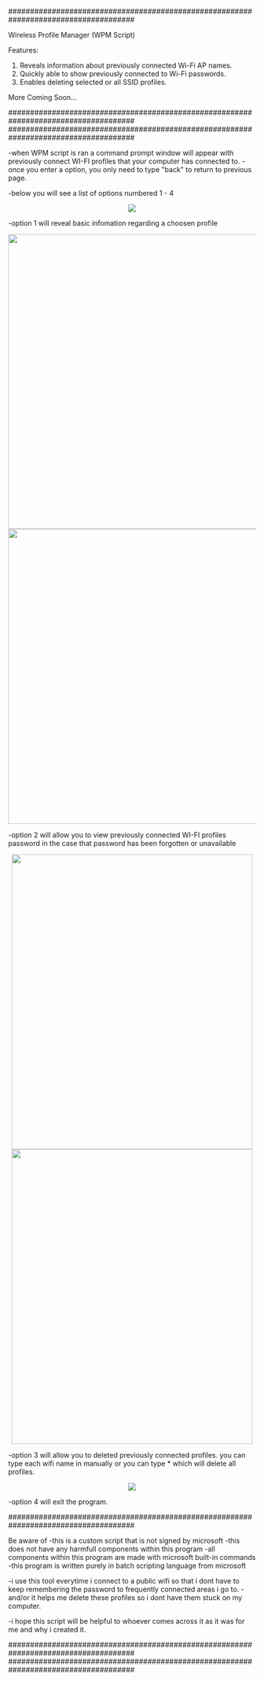 #####################################################################################

Wireless Profile Manager (WPM Script) 

Features:
1. Reveals information about previously connected Wi-Fi AP names. 
2. Quickly able to show previously connected to Wi-Fi passwords.
3. Enables deleting selected or all SSID profiles.

More Coming Soon...

#####################################################################################
#####################################################################################

-when WPM script is ran a command prompt window will appear with previously connect WI-FI profiles that your computer has connected to. 
-once you enter a option, you only need to type "back" to return to previous page.


-below you will see a list of options numbered 1 - 4
<p align="center">
  <img src="https://user-images.githubusercontent.com/52839097/145103913-c2569c22-d262-46b9-9b5f-009fe41bd45d.PNG"
</p>

-option 1 will reveal basic infomation regarding a choosen profile

<p align="center">
  <img src="https://user-images.githubusercontent.com/52839097/145108657-d77cba8e-df10-4e0d-ae31-74a1ae718c8f.png" height="600" />
  <img src="https://user-images.githubusercontent.com/52839097/145108636-8a51388b-736e-4ffd-bc66-a974c39104b4.png" height="600" />
</p>  



-option 2 will allow you to view previously connected WI-FI profiles password in the case that password has been forgotten or unavailable 

<p align="center">
  <img src="https://user-images.githubusercontent.com/52839097/145103999-e535ba0b-7878-4d7a-95ad-bee58a7e64f0.png" width="490" height="600" />
  <img src="https://user-images.githubusercontent.com/52839097/145109179-a0768232-dddc-4107-9a3c-05273bb3d8e4.png" width="490" height="600" />
</p>


-option 3 will allow you to deleted previously connected profiles. you can type each wifi name in manually or you can type * which will delete all profiles.

<p align="center">
  <img src="https://user-images.githubusercontent.com/52839097/145104522-bbc86066-34fb-44ff-aead-d54181ae2108.png">
</p>


-option 4 will exit the program. 



#####################################################################################

Be aware of
-this is a custom script that is not signed by microsoft 
-this does not have any harmfull components within this program
-all components within this program are made with microsoft built-in commands 
-this program is written purely in batch scripting language from microsoft

-i use this tool everytime i connect to a public wifi so that i dont have to keep remembering the password to frequently connected areas i go to. 
-and/or it helps me delete these profiles so i dont have them stuck on my computer.

-i hope this script will be helpful to whoever comes across it as it was for me and why i created it. 

#####################################################################################
#####################################################################################
